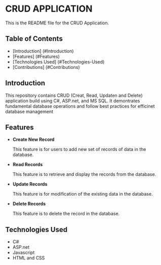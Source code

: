 # CRUD APPLICATION

This is the README file for the CRUD Application.

## Table of Contents
- [Introduction] (#Introduction)
- [Features] (#Features)
- [Technologies Used] (#Technologies-Used)
- [Contributions] (#Contributions)

## Introduction

 This repository contains CRUD (Creat, Read, Updaten and Delete) application build using C#, ASP.net, and MS SQL. It demontrates fundamental database operations and follow best practices for efficinet database management


## Features
- **Create New Record**

    This feature is for users to add new set of records of data in the database.

- **Read Records**

    This feature is to retrieve and display the records from the database.

- **Update Records**

    This feature is for modification of the existing data in the database.

- **Delete Records**

    This feature is to delete the record in the database.

## Technologies Used

- C# 
- ASP.net
- Javascript
- HTML and CSS





